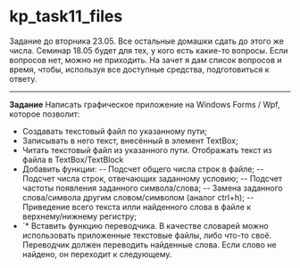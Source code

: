 # kp_task11_files
Задание до вторника 23.05. Все остальные домашки сдать до этого же числа.   Семинар 18.05 будет для тех, у кого есть какие-то вопросы. Если вопросов нет, можно не приходить.
На зачет я дам список вопросов и время, чтобы, используя все доступные средства, подготовиться к ответу.
****
**Задание**
Написать графическое приложение на Windows Forms / Wpf, которое позволит:

- Создавать текстовый файл по указанному пути;
- Записывать в него текст, внесённый в элемент TextBox;
- Читать текстовый файл из указанного пути. Отображать текст из файла в TextBox/TextBlock
- Добавить функции:
-- Подсчет общего числа строк в файле;
-- Подсчет числа строк, отвечающих заданному условию;
-- Подсчет частоты появления заданного символа/слова;
-- Замена заданного слова/символа другим словом/символом (аналог ctrl+h);
-- Приведение всего текста илли найденного слова в файле к верхнему/нижнему регистру;
- `* Вставить функцию переводчика. В качестве словарей можно использовать приложенные текстовые файлы, либо что-то своё. Переводчик должен переводить найденные слова. Если слово не найдено, он переходит к следующему.
